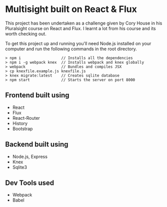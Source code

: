 # Multisight built on React & Flux

This project has been undertaken as a challenge given by Cory House in his Pluralsight
course on React and Flux. I learnt a lot from his course and its worth checking out.

To get this project up and running you'll need Node.js installed on your computer and run
the following commands in the root directory.

```
> npm i                  // Installs all the dependencies
> npm i -g webpack knex  // Installs webpack and knex globally
> webpack                // Bundles and compiles JSX
> cp knexfile.example.js knexfile.js
> knex migrate:latest    // Creates sqlite database
> npm start              // Starts the server on port 8000
```

## Frontend built using

* React
* Flux
* React-Router
* History
* Bootstrap

## Backend built using

* Node.js, Express
* Knex
* Sqlite3

## Dev Tools used

* Webpack
* Babel